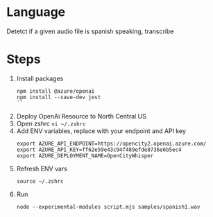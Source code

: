# Language
 Detetct if a given audio file is spanish speaking, transcribe
# Steps
1. Install packages
    ```
    npm install @azure/openai
    npm install --save-dev jest
    ``
2. Deploy OpenAi Resource to North Central US
3. Open zshrc
    ```vi ~/.zshrc```
4. Add ENV variables, replace with your endpoint and API key
    ```
    export AZURE_API_ENDPOINT=https://opencity2.openai.azure.com/
    export AZURE_API_KEY=ff62e59e43c94f489efde8736e6b5ec4
    export AZURE_DEPLOYMENT_NAME=OpenCityWhisper
    ```
5.  Refresh ENV vars
    ```
    source ~/.zshrc
    ```
6.  Run
    ```
    node --experimental-modules script.mjs samples/spanish1.wav
    ```